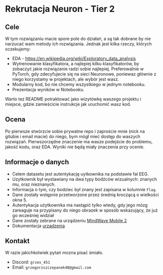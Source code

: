 # Rekrutacja Neuron - Tier 2

## Cele

W tym rozwiązaniu macie spore pole do działań, a są tak dobrane by nie narzucać wam metody ich rozwiązania. Jednak jest kilka rzeczy, których oczekujemy:

- EDA - https://en.wikipedia.org/wiki/Exploratory_data_analysis
- Wytrenowanie klasyfikatora, a najlepiej kilku klasyfikatorów, by zobaczyć jakie rozwiązanie radzi sobie najlepiej. Preferowalnie w PyTorch, gdy zdecyfujecie się na sieci Neuronowe, poniewaz głównie z niego korzystamy w projektach, ale wybór jest wasz.
- Modularny kod, bo nie chcemy wszystkiego w jednym notebooku.
- Prezentacja wyników w Notebooku.

Warto tez README potraktować jako wizytówkę waszego projektu i miejsce, gdzie zamieścicie instrukcje jak uruchomić wasz kod.

## Ocena

Po pierwsze stwórzcie sobie prywatne repo i zaproście mnie (nick na gitubie i email macie) do niego, bym mógł mieć dostęp do waszych rozwiązań.
Pierwszorzędne znaczenie ma wasze podejście do problemu, jakość kodu, oraz EDA. Wyniki nie będą miały znaczenia przy ocenie.

## Informacje o danych

- Celem datasetu jest autentykację uytkownika na podstawie fal EEG.
- Uzytkownik był wystawiany na dwa typy bodźców wizualnych: znanych mu, oraz nieznanych.
- Informacja o tym, czy bodziec był znany jest zapisana w kolumnie `Flag`.
- Dane zostały wstępnie przetworzone przez średnią kroczącą o wielkości okna 5.
- Autentykacja użytkownika ma nastąpić tylko wtedy, gdy jego mózg zareaguje na przypisany do niego obrazek w sposób wskazujący, że już go wcześniej widział
- Dane zostały zebrane na urządzeniu [MindWave Mobile 2](https://neurosky.com/biosensors/eeg-sensor/)
- Dokumentacja [urządzenia](https://developer.neurosky.com/docs/doku.php?id=mindwave)

## Kontakt

W razie jakichkolwiek pytań mozna pisać śmiało.

- Discord: `grzes_451`
- Email: `grzegorzszczepanek48@gmail.com`
